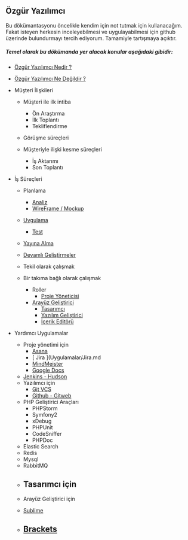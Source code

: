 ## Özgür Yazılımcı ##

Bu dökümantasyonu öncelikle kendim için not tutmak için kullanacağım. Fakat isteyen herkesin inceleyebilmesi
ve uygulayabilmesi için github üzerinde bulundurmayı tercih ediyorum. Tamamiyle tartışmaya açıktır.

##### Temel olarak bu dökümanda yer alacak konular aşağıdaki gibidir: #####

* [Özgür Yazılımcı Nedir ?](Yazilim/Ozgur-Yazilimci-Nedir.md)
* [Özgür Yazılımcı Ne Değildir ?](Yazilim/Ozgur-Yazilimci-Ne-Degildir.md)


* Müşteri İlişkileri
    * Müşteri ile ilk intiba
        - Ön Araştırma
        - İlk Toplantı
        - Tekliflendirme

    * Görüşme süreçleri 

    * Müşteriyle ilişki kesme süreçleri
        - İş Aktarımı
        - Son Toplantı

* İş Süreçleri
    * Planlama
        - [ Analiz ](Is-Surecleri/Planlama/Analiz.md)
        - [ WireFrame / Mockup ](Is-Surecleri/Planlama/Wireframe-Mockup.md)
    * [ Uygulama ](Is-Surecleri/Uygulama/index.md)
        - [ Test ](Is-Surecleri/Uygulama/Test.md)
    * [ Yayına Alma ](Is-Surecleri/Yayina-Alma.md)
    * [ Devamlı Geliştirmeler ](Is-Surecleri/Devamli-Gelistirmeler.md)

    * Tekil olarak çalışmak

    * Bir takıma bağlı olarak çalışmak
        - Roller
            * [ Proje Yöneticisi ](Yazilim/Roller/Proje-Yoneticisi.md)
	    * [ Arayüz Geliştirici ](Yazilim/Roller/Arayuz-Gelistirici.md)
            * [ Tasarımcı ](Yazilim/Roller/Tasarimci.md)
            * [ Yazılım Geliştirici ](Yazilim/Roller/Yazilim-Gelistirici.md)
            * [ İçerik Editörü ](Yazilim/Roller/Icerik-Editoru.md)

* Yardımcı Uygulamalar
    * Proje yönetimi için
        - [ Asana ](Uygulamalar/Asana.md)
        - [ Jira ](Uygulamalar/Jira.md
        - [ MindMeister ](Uygulamalar/MindMeister.md)
        - [ Google Docs ](Uygulamalar/Google-Docs.md)
	- [ Jenkins - Hudson ](Uygulamalar/Jedkins-Hudson.md)

    * Yazılımcı için
        - [ Git VCS ](Uygulamalar/Git-vsc.md)
        - [ Github - Gitweb ](Uygulamar/Github-Gitweb.md)
	+ PHP Geliştirici Araçları
		- PHPStorm
		- Symfony2
		- xDebug
		- PHPUnit
		- CodeSniffer
		- PHPDoc	
	- Elastic Search
	- Redis
	- Mysql
	- RabbitMQ

    * Tasarımcı için
        -

    * Arayüz Geliştirici için
	- [ Sublime ](Uygulamalar/Sublime.md)
	- [ Brackets ](Uygulamalar/Brackets.md)
        -

